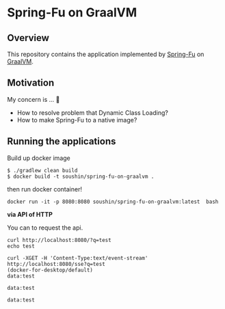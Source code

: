 # Spring-Fu on GraalVM

## Overview

This repository contains the application implemented by [Spring-Fu](https://github.com/spring-projects/spring-fu) on [GraalVM](https://www.graalvm.org/).

## Motivation

My concern is ... 🤔

- How to resolve problem that Dynamic Class Loading?
- How to make Spring-Fu to a native image?

## Running the applications

Build up docker image
```
$ ./gradlew clean build
$ docker build -t soushin/spring-fu-on-graalvm .
```

then run docker container!
```
docker run -it -p 8080:8080 soushin/spring-fu-on-graalvm:latest  bash
```

**via API of HTTP**

You can to request the api.

```
curl http://localhost:8080/?q=test
echo test
```

```
curl -XGET -H 'Content-Type:text/event-stream' http://localhost:8080/sse?q=test                                                                                                 (docker-for-desktop/default)
data:test

data:test

data:test
```



